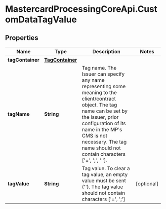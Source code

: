# MastercardProcessingCoreApi.CustomDataTagValue

## Properties

Name | Type | Description | Notes
------------ | ------------- | ------------- | -------------
**tagContainer** | [**TagContainer**](TagContainer.md) |  | 
**tagName** | **String** | Tag name. The Issuer can specify any name representing some meaning to the client/contract object.  The tag name can be set by the Issuer, prior configuration of its name in the MP&#39;s CMS is not necessary.  The tag name should not contain characters [&#39;&#x3D;&#39;, &#39;;&#39;, &#39; &#39;].  | 
**tagValue** | **String** | Tag value. To clear a tag value, an empty value must be sent (&#39;&#39;).  The tag value should not contain characters [&#39;&#x3D;&#39;, &#39;;&#39;]  | [optional] 


